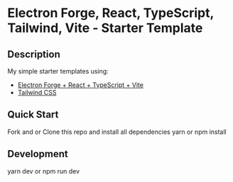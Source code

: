 # Electron Forge, React, TypeScript, Tailwind, Vite - Starter Template

## Description ##
My simple starter templates using:
- [Electron Forge + React + TypeScript + Vite]((https://www.electronforge.io/guides/framework-integration/react-with-typescript))
- [Tailwind CSS](https://tailwindcss.com/docs/guides/vite)


## Quick Start ##
Fork and or Clone this repo and install all dependencies
yarn or npm install

## Development ##
yarn dev or npm run dev
